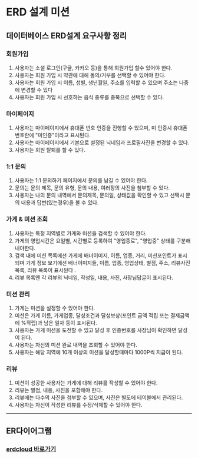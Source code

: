 # ERD 설계 미션

## 데이터베이스 ERD설계 요구사항 정리

### 회원가입
1. 사용자는 소셜 로그인(구글, 카카오 등)을 통해 회원가입 할수 있어야 한다.  
2. 사용자는 회원 가입 시 약관에 대해 동의/거부를 선택할 수 있어야 한다.  
3. 사용자는 회원 가입 시 이름, 성별, 생년월일, 주소를 입력할 수 있으며 주소는 나중에 변경할 수 있다  
4. 사용자는 회원 가입 시 선호하는 음식 종류를 중복으로 선택할 수 있다.  

### 마이페이지
1. 사용자는 마이페이지에서 휴대폰 번호 인증을 진행할 수 있으며, 미 인증시 휴대폰번호란에 "미인증"이라고 표시된다.  
2. 사용자는 마이페이지에서 기본으로 설정된 닉네임과 프로필사진을 변경할 수 있다.  
3. 사용자는 회원 탈퇴를 할 수 있다.  

### 1:1 문의
1. 사용자는 1:1 문의하기 페이지에서 문의를 남길 수 있어야 한다.  
2. 문의는 문의 제목, 문의 유형, 문의 내용, 여러장의 사진을 첨부할 수 있다.  
3. 사용자는 나의 문의 내역에서 문의제목, 문의일, 상태값을 확인할 수 있고 선택시 문의 내용과 답변(있는경우)을 볼 수 있다.  

### 가게 & 미션 조회
1. 사용자는 특정 지역별로 가게와 미션을 검색할 수 있어야 한다.  
2. 가게의 영업시간은 요일별, 시간별로 등록하여 "영업종료", "영업중" 상태를 구분해내야한다.  
3. 검색 내에 미션 목록에선 가게에 배너이미지, 이름, 업종, 거리, 미션포인트가 표시되며 가게 정보 보기에선 배너이미지들, 이름, 업종, 영업상태, 별점, 주소, 리뷰사진 목록, 리뷰 목록이 표시된다 .  
5. 리뷰 목록엔 각 리뷰의 닉네임, 작성일, 내용, 사진, 사장님답글이 표시된다.  

### 미션 관리
1. 가게는 미션을 설정할 수 있어야 한다.  
2. 미션은 가게 이름, 가게업종, 달성조건과 달성보상(포인트 금액 적립 또는 결제금액에 %적립)과 남은 일자 등이 표시된다.  
3. 사용자는 가게 미션을 도전할 수 있고 달성 후 인증번호를 사장님이 확인하면 달성이 된다.  
4. 사용자는 자신의 미션 완료 내역을 조회할 수 있어야 한다.  
5. 사용자는 해당 지역에 10개 이상의 미션을 달성할때마다 1000P씩 지급이 된다.  

### 리뷰
1. 미션이 성공한 사용자는 가게에 대해 리뷰를 작성할 수 있어야 한다.  
2. 리뷰는 별점, 내용, 사진을 포함해야 한다.  
3. 리뷰에는 다수의 사진을 첨부할 수 있으며, 사진은 별도에 테이블에서 관리된다.  
4. 사용자는 자신이 작성한 리뷰를 수정/삭제할 수 있어야 한다.  

---

## ER다이어그램
### [erdcloud 바로가기](https://www.erdcloud.com/d/exB4zZF5u9Tghzn5T)